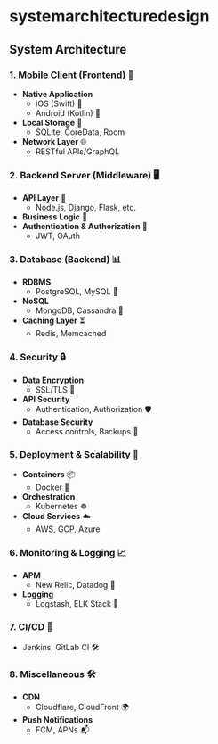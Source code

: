 # systemarchitecturedesign
## System Architecture

### 1. Mobile Client (Frontend) 📱
- **Native Application**
  - iOS (Swift) 🍎
  - Android (Kotlin) 🤖
- **Local Storage** 💾
  - SQLite, CoreData, Room
- **Network Layer** 🌐
  - RESTful APIs/GraphQL

### 2. Backend Server (Middleware) 🖥️
- **API Layer** 🔗
  - Node.js, Django, Flask, etc.
- **Business Logic** 🧠
- **Authentication & Authorization** 🔑
  - JWT, OAuth

### 3. Database (Backend) 📊
- **RDBMS** 
  - PostgreSQL, MySQL 📇
- **NoSQL** 
  - MongoDB, Cassandra 🍃
- **Caching Layer** ⏳
  - Redis, Memcached

### 4. Security 🔒
- **Data Encryption** 
  - SSL/TLS 🔐
- **API Security** 
  - Authentication, Authorization 🛡️
- **Database Security** 
  - Access controls, Backups 🚫

### 5. Deployment & Scalability 🚀
- **Containers** 📦
  - Docker 🐳
- **Orchestration** 
  - Kubernetes ☸️
- **Cloud Services** ☁️
  - AWS, GCP, Azure

### 6. Monitoring & Logging 📈
- **APM** 
  - New Relic, Datadog 🐶
- **Logging** 
  - Logstash, ELK Stack 🦌

### 7. CI/CD 🔄
- Jenkins, GitLab CI 🛠️

### 8. Miscellaneous 🛠️
- **CDN** 
  - Cloudflare, CloudFront 🌍
- **Push Notifications** 
  - FCM, APNs 📬
